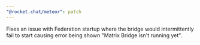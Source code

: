 ```yaml
---
"@rocket.chat/meteor": patch
---
```


Fixes an issue with Federation startup where the bridge would intermittently fail to start causing error being shown "Matrix Bridge isn't running yet".
